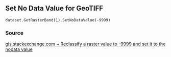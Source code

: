 ## Set No Data Value for GeoTIFF

    dataset.GetRasterBand(1).SetNoDataValue(-9999)
    
### Source
[gis.stackexchange.com ~ Reclassify a raster value to -9999 and set it to the nodata value](https://gis.stackexchange.com/a/163705)

